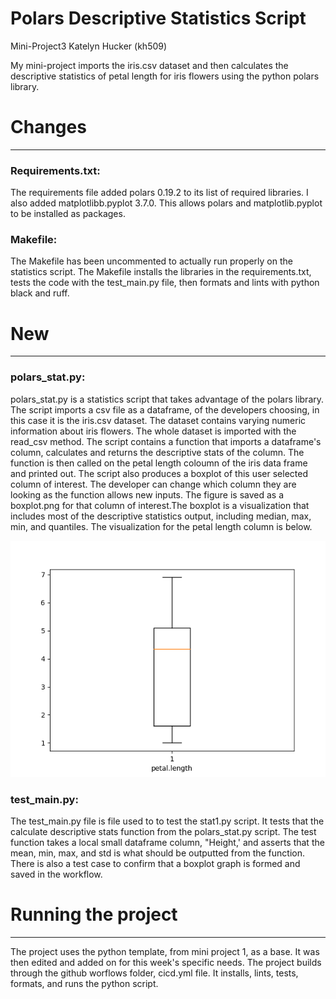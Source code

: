 # Polars Descriptive Statistics Script
Mini-Project3
Katelyn Hucker (kh509)

My mini-project imports the iris.csv dataset and then calculates the descriptive statistics of petal length for iris flowers using the python polars library. 

# Changes 
_______________________________

### Requirements.txt:
The requirements file added polars 0.19.2 to its list of required libraries. I also added matplotlibb.pyplot 3.7.0. This allows polars and matplotlib.pyplot to be installed as packages. 

### Makefile:
The Makefile has been uncommented to actually run properly on the statistics script. The Makefile installs the libraries in the requirements.txt, tests the code with the test_main.py file, then formats and lints with python black and ruff. 

# New 
_______________________________

### polars_stat.py:
polars_stat.py is a statistics script that takes advantage of the polars library. The script imports a csv file as a dataframe, of the developers choosing, in this case it is the iris.csv dataset. The dataset contains varying numeric information about iris flowers. The whole dataset is imported with the read_csv method. The script contains a function that imports a dataframe's column, calculates and returns the descriptive stats of the column. The function is then called on the petal length coloumn of the iris data frame and printed out. The script also produces a boxplot of this user selected column of interest. The developer can change which column they are looking as the function allows new inputs. The figure is saved as a boxplot.png for that column of interest.The boxplot is a visualization that includes most of the descriptive statistics output, including median, max, min, and quantiles. The visualization for the petal length column is below.

![image](https://github.com/nogibjj/kh509_miniproject3/blob/6c2c558762002b185aa61adfc9fc938d9dee9b62/boxplot.png)


### test_main.py:
The test_main.py file is file used to to test the stat1.py script. It tests that the calculate descriptive stats function from the polars_stat.py script. The test function takes a local small dataframe column, "Height,' and asserts that the mean, min, max, and std is what should be outputted from the function. There is also a test case to confirm that a boxplot graph is formed and saved in the workflow.

# Running the project
_______________________________
The project uses the python template, from mini project 1, as a base. It was then edited and added on for this week's specific needs. The project builds through the github worflows folder, cicd.yml file. It installs, lints, tests, formats, and runs the python script. 
